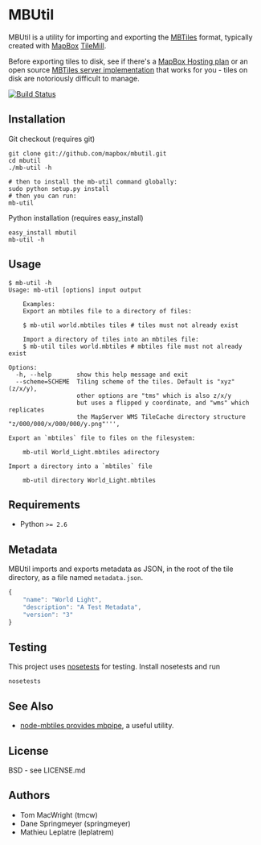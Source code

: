 # MBUtil

MBUtil is a utility for importing and exporting the [MBTiles](http://mbtiles.org/) format,
typically created with [MapBox](http://mapbox.com/) [TileMill](http://mapbox.com/tilemill/).

Before exporting tiles to disk, see if there's a [MapBox Hosting plan](http://mapbox.com/plans/)
or an open source [MBTiles server implementation](https://github.com/mapbox/mbtiles-spec/wiki/Implementations)
that works for you - tiles on disk are notoriously difficult to manage.

[![Build Status](https://secure.travis-ci.org/mapbox/mbutil.png)](http://travis-ci.org/mapbox/mbutil)

## Installation

Git checkout (requires git)

    git clone git://github.com/mapbox/mbutil.git
    cd mbutil
    ./mb-util -h

    # then to install the mb-util command globally:
    sudo python setup.py install
    # then you can run:
    mb-util

Python installation (requires easy_install)

    easy_install mbutil
    mb-util -h

## Usage

    $ mb-util -h
    Usage: mb-util [options] input output

        Examples:
        Export an mbtiles file to a directory of files:

        $ mb-util world.mbtiles tiles # tiles must not already exist

        Import a directory of tiles into an mbtiles file:
        $ mb-util tiles world.mbtiles # mbtiles file must not already exist

    Options:
      -h, --help       show this help message and exit
      --scheme=SCHEME  Tiling scheme of the tiles. Default is "xyz" (z/x/y),
                       other options are "tms" which is also z/x/y
                       but uses a flipped y coordinate, and "wms" which replicates
                       the MapServer WMS TileCache directory structure "z/000/000/x/000/000/y.png"''',

    Export an `mbtiles` file to files on the filesystem:

        mb-util World_Light.mbtiles adirectory

    Import a directory into a `mbtiles` file

        mb-util directory World_Light.mbtiles

## Requirements

* Python `>= 2.6`

## Metadata

MBUtil imports and exports metadata as JSON, in the root of the tile directory, as a file named `metadata.json`.

```javascript
{
    "name": "World Light",
    "description": "A Test Metadata",
    "version": "3"
}
```

## Testing

This project uses [nosetests](http://readthedocs.org/docs/nose/en/latest/) for testing. Install nosetests
and run

    nosetests

## See Also

* [node-mbtiles provides mbpipe](https://github.com/mapbox/node-mbtiles/wiki/Post-processing-MBTiles-with-MBPipe), a useful utility.

## License

BSD - see LICENSE.md

## Authors

- Tom MacWright (tmcw)
- Dane Springmeyer (springmeyer)
- Mathieu Leplatre (leplatrem)
